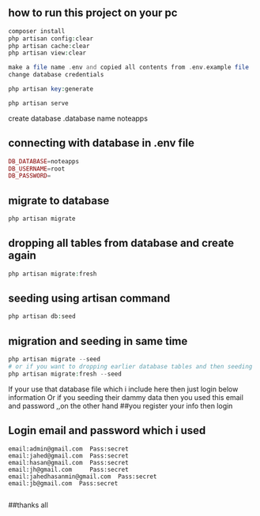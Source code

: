 ## how to run this project on your pc

~~~php
composer install
php artisan config:clear
php artisan cache:clear
php artisan view:clear

make a file name .env and copied all contents from .env.example file 
change database credentials

php artisan key:generate

php artisan serve

~~~

create database .database name noteapps
## connecting with database in  .env file

~~~php
DB_DATABASE=noteapps
DB_USERNAME=root
DB_PASSWORD=
~~~


## migrate to database 

~~~php
php artisan migrate
~~~

## dropping all tables from database and create again 

~~~php
php artisan migrate:fresh
~~~

## seeding using artisan command   

~~~php
php artisan db:seed
~~~

## migration and seeding in same time 

~~~php
php artisan migrate --seed 
# or if you want to dropping earlier database tables and then seeding
php artisan migrate:fresh --seed 
~~~

If your use that database file which i include here
then just login below information Or
if you seeding their dammy data then you used this email and password ,,on the other hand ##you register your info then login
## Login email and password which i used
```
email:admin@gmail.com  Pass:secret
email:jahed@gmail.com  Pass:secret
email:hasan@gmail.com  Pass:secret
email:jh@gmail.com     Pass:secret
email:jahedhasanmin@gmail.com  Pass:secret
email:jb@gmail.com  Pass:secret


```





##thanks all


